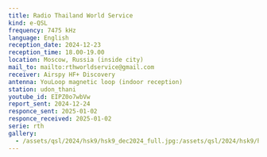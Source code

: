 ```yaml
---
title: Radio Thailand World Service
kind: e-QSL
frequency: 7475 kHz
language: English
reception_date: 2024-12-23
reception_time: 18.00-19.00
location: Moscow, Russia (inside city)
mail_to: mailto:rthworldservice@gmail.com
receiver: Airspy HF+ Discovery
antenna: YouLoop magnetic loop (indoor reception)
station: udon_thani
youtube_id: EIPZ0o7wbVw
report_sent: 2024-12-24
responce_sent: 2025-01-02
responce_received: 2025-01-02
serie: rth
gallery:
  - /assets/qsl/2024/hsk9/hsk9_dec2024_full.jpg:/assets/qsl/2024/hsk9/hsk9_dec2024_small.jpg
---
```

